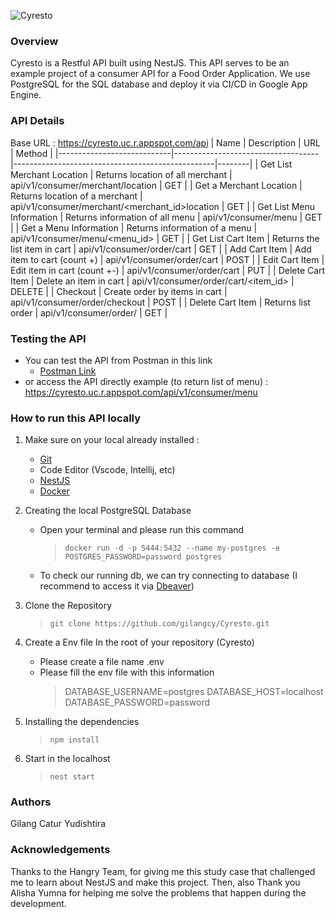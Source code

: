 ![Cyresto](https://geekflare.com/wp-content/uploads/2022/03/howfoodapiworks.png)
### Overview
Cyresto is a Restful API built using NestJS. This API serves to be an example project of a consumer API for a Food Order Application. We use PostgreSQL for the SQL database and deploy it via CI/CD in Google App Engine.

### API Details
Base URL : https://cyresto.uc.r.appspot.com/api
| Name                       | Description                        | URL                                              | Method |
|----------------------------|------------------------------------|--------------------------------------------------|--------|
| Get List Merchant Location | Returns location of all merchant   | api/v1/consumer/merchant/location                | GET    |
| Get a Merchant Location    | Returns location of a merchant     | api/v1/consumer/merchant/<merchant_id>location   | GET    |
| Get List Menu Information  | Returns information of all menu    | api/v1/consumer/menu                             | GET    |
| Get a Menu Information     | Returns information of a menu      | api/v1/consumer/menu/<menu_id>                   | GET    |
| Get List Cart Item         | Returns the list item in cart      | api/v1/consumer/order/cart                       | GET    |
| Add Cart Item              | Add item to cart (count +)         | api/v1/consumer/order/cart                       | POST   |
| Edit Cart Item             | Edit item in cart (count +-)       | api/v1/consumer/order/cart                       | PUT    |
| Delete Cart Item           | Delete an item in cart             | api/v1/consumer/order/cart/<item_id>             | DELETE |
| Checkout                   | Create order by items in cart      | api/v1/consumer/order/checkout                   | POST   |
| Delete Cart Item           | Returns list order                 | api/v1/consumer/order/                           | GET    |


### Testing the API
- You can test the API from Postman in this link 
    - [Postman Link](https://cyresto.postman.co/workspace/Team-Workspace~6d76e187-de30-4540-82de-5feb0432a83e/collection/31021070-8b31afc6-8d9f-459e-b278-c280b2e57a55?action=share&creator=31021070)
- or access the API directly 
    example (to return list of menu) : https://cyresto.uc.r.appspot.com/api/v1/consumer/menu

### How to run this API locally 
1. Make sure on your local already installed :
    - [Git](https://git-scm.com/book/en/v2/Getting-Started-Installing-Git)
    - Code Editor (Vscode, Intellij, etc)
    - [NestJS](https://docs.nestjs.com/first-steps)
    - [Docker](https://docs.docker.com/engine/install/)
2. Creating the local PostgreSQL Database 
    - Open your terminal and please run this command
      > `docker run -d -p 5444:5432 --name my-postgres -e POSTGRES_PASSWORD=password postgres`
    - To check our running db, we can try connecting to database (I recommend to access it via [Dbeaver](https://dbeaver.io/download/))
3. Clone the Repository
    > `git clone https://github.com/gilangcy/Cyresto.git`
4. Create a Env file
    In the root of your repository (Cyresto)
    - Please create a file name .env
    - Please fill the env file with this information 
        > DATABASE_USERNAME=postgres
        > DATABASE_HOST=localhost
        > DATABASE_PASSWORD=password

5. Installing the dependencies
    > `npm install`   

6. Start in the localhost 
    > `nest start`  


### Authors 

Gilang Catur Yudishtira


### Acknowledgements

Thanks to the Hangry Team, for giving me this study case that challenged me to learn about NestJS and make this project. Then, also Thank you Alisha Yumna for helping me solve the problems that happen during the development.

